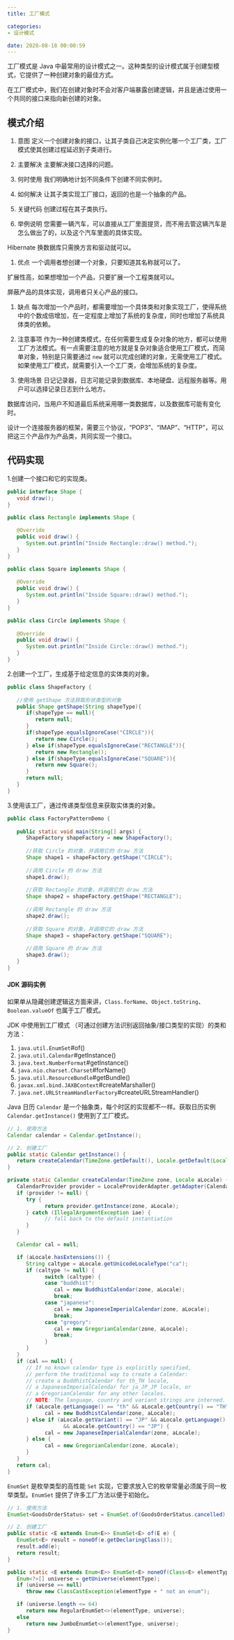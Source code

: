```yaml
---
title: 工厂模式

categories:
- 设计模式

date: 2020-08-18 00:00:59
---
```

工厂模式是 Java 中最常用的设计模式之一。这种类型的设计模式属于创建型模式，它提供了一种创建对象的最佳方式。

在工厂模式中，我们在创建对象时不会对客户端暴露创建逻辑，并且是通过使用一个共同的接口来指向新创建的对象。

## 模式介绍
1. 意图
  定义一个创建对象的接口，让其子类自己决定实例化哪一个工厂类，工厂模式使其创建过程延迟到子类进行。

1. 主要解决
  主要解决接口选择的问题。

1. 何时使用
  我们明确地计划不同条件下创建不同实例时。

1. 如何解决
  让其子类实现工厂接口，返回的也是一个抽象的产品。

1. 关键代码
  创建过程在其子类执行。

1. 举例说明
  您需要一辆汽车，可以直接从工厂里面提货，而不用去管这辆汽车是怎么做出了的，以及这个汽车里面的具体实现。

  Hibernate 换数据库只需换方言和驱动就可以。

1. 优点
  一个调用者想创建一个对象，只要知道其名称就可以了。

  扩展性高，如果想增加一个产品，只要扩展一个工程类就可以。

  屏蔽产品的具体实现，调用者只关心产品的接口。

1. 缺点
  每次增加一个产品时，都需要增加一个具体类和对象实现工厂，使得系统中的个数成倍增加，在一定程度上增加了系统的复杂度，同时也增加了系统具体类的依赖。

1. 注意事项
  作为一种创建类模式，在任何需要生成复杂对象的地方，都可以使用工厂方法模式。有一点需要注意的地方就是复杂对象适合使用工厂模式，而简单对象，特别是只需要通过 `new` 就可以完成创建的对象，无需使用工厂模式。如果使用工厂模式，就需要引入一个工厂类，会增加系统的复杂度。

1. 使用场景
  日记记录器，日志可能记录到数据库、本地硬盘、远程服务器等。用户可以选择记录日志到什么地方。

  数据库访问，当用户不知道最后系统采用哪一类数据库，以及数据库可能有变化时。

  设计一个连接服务器的框架，需要三个协议，“POP3”、“IMAP”、“HTTP”，可以把这三个产品作为产品类，共同实现一个接口。

## 代码实现
1.创建一个接口和它的实现类。

```java
public interface Shape {
   void draw();
}

public class Rectangle implements Shape {
 
   @Override
   public void draw() {
      System.out.println("Inside Rectangle::draw() method.");
   }
}

public class Square implements Shape {
 
   @Override
   public void draw() {
      System.out.println("Inside Square::draw() method.");
   }
}

public class Circle implements Shape {
 
   @Override
   public void draw() {
      System.out.println("Inside Circle::draw() method.");
   }
}
```

2.创建一个工厂，生成基于给定信息的实体类的对象。

```java
public class ShapeFactory {
    
   //使用 getShape 方法获取形状类型的对象
   public Shape getShape(String shapeType){
      if(shapeType == null){
         return null;
      }        
      if(shapeType.equalsIgnoreCase("CIRCLE")){
         return new Circle();
      } else if(shapeType.equalsIgnoreCase("RECTANGLE")){
         return new Rectangle();
      } else if(shapeType.equalsIgnoreCase("SQUARE")){
         return new Square();
      }
      return null;
   }
}
```

3.使用该工厂，通过传递类型信息来获取实体类的对象。

```java
public class FactoryPatternDemo {
 
   public static void main(String[] args) {
      ShapeFactory shapeFactory = new ShapeFactory();
 
      //获取 Circle 的对象，并调用它的 draw 方法
      Shape shape1 = shapeFactory.getShape("CIRCLE");
 
      //调用 Circle 的 draw 方法
      shape1.draw();
 
      //获取 Rectangle 的对象，并调用它的 draw 方法
      Shape shape2 = shapeFactory.getShape("RECTANGLE");
 
      //调用 Rectangle 的 draw 方法
      shape2.draw();
 
      //获取 Square 的对象，并调用它的 draw 方法
      Shape shape3 = shapeFactory.getShape("SQUARE");
 
      //调用 Square 的 draw 方法
      shape3.draw();
   }
}
```

#### JDK 源码实例
如果单从隐藏创建逻辑这方面来讲，`Class.forName`、`Object.toString`、`Boolean.valueOf` 也属于工厂模式。

JDK 中使用到工厂模式 （可通过创建方法识别返回抽象/接口类型的实现）的类和方法：
1. `java.util.EnumSet`#of()
1. `java.util.Calendar`#getInstance()
1. `java.text.NumberFormat`#getInstance()
1. `java.nio.charset.Charset`#forName()
1. `java.util.ResourceBundle`#getBundle()
1. `javax.xml.bind.JAXBContext`#createMarshaller()
1. `java.net.URLStreamHandlerFactory`#createURLStreamHandler()

Java 日历 `Calendar` 是一个抽象类，每个时区的实现都不一样。获取日历实例 `Calendar.getInstance()` 使用到了工厂模式。

```java
// 1. 使用方法
Calendar calendar = Calendar.getInstance();

// 2. 创建工厂
public static Calendar getInstance() {
   return createCalendar(TimeZone.getDefault(), Locale.getDefault(Locale.Category.FORMAT));
}

private static Calendar createCalendar(TimeZone zone, Locale aLocale) {
   CalendarProvider provider = LocaleProviderAdapter.getAdapter(CalendarProvider.class, aLocale).getCalendarProvider();
   if (provider != null) {
      try {
            return provider.getInstance(zone, aLocale);
      } catch (IllegalArgumentException iae) {
            // fall back to the default instantiation
      }
   }

   Calendar cal = null;

   if (aLocale.hasExtensions()) {
      String caltype = aLocale.getUnicodeLocaleType("ca");
      if (caltype != null) {
            switch (caltype) {
            case "buddhist":
               cal = new BuddhistCalendar(zone, aLocale);
               break;
            case "japanese":
               cal = new JapaneseImperialCalendar(zone, aLocale);
               break;
            case "gregory":
               cal = new GregorianCalendar(zone, aLocale);
               break;
            }
      }
   }
   if (cal == null) {
      // If no known calendar type is explicitly specified,
      // perform the traditional way to create a Calendar:
      // create a BuddhistCalendar for th_TH locale,
      // a JapaneseImperialCalendar for ja_JP_JP locale, or
      // a GregorianCalendar for any other locales.
      // NOTE: The language, country and variant strings are interned.
      if (aLocale.getLanguage() == "th" && aLocale.getCountry() == "TH") {
            cal = new BuddhistCalendar(zone, aLocale);
      } else if (aLocale.getVariant() == "JP" && aLocale.getLanguage() == "ja"
                  && aLocale.getCountry() == "JP") {
            cal = new JapaneseImperialCalendar(zone, aLocale);
      } else {
            cal = new GregorianCalendar(zone, aLocale);
      }
   }
   return cal;
}
```

`EnumSet` 是枚举类型的高性能 `Set` 实现，它要求放入它的枚举常量必须属于同一枚举类型。`EnumSet` 提供了许多工厂方法以便于初始化。

```java
// 1. 使用方法
EnumSet<GoodsOrderStatus> set = EnumSet.of(GoodsOrderStatus.cancelled);

// 2. 创建工厂
public static <E extends Enum<E>> EnumSet<E> of(E e) {
   EnumSet<E> result = noneOf(e.getDeclaringClass());
   result.add(e);
   return result;
}

public static <E extends Enum<E>> EnumSet<E> noneOf(Class<E> elementType) {
   Enum<?>[] universe = getUniverse(elementType);
   if (universe == null)
      throw new ClassCastException(elementType + " not an enum");

   if (universe.length <= 64)
      return new RegularEnumSet<>(elementType, universe);
   else
      return new JumboEnumSet<>(elementType, universe);
}
```